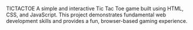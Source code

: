 TICTACTOE
A simple and interactive Tic Tac Toe game built using HTML, CSS, and JavaScript. This project demonstrates fundamental web development skills and provides a fun, browser-based gaming experience.
